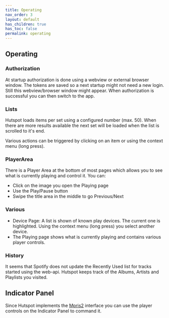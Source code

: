 ```yaml
---
title: Operating
nav_order: 3
layout: default
has_children: true
has_toc: false
permalink: operating
---
```

## Operating

### Authorization
At startup authorization is done using a webview or external browser window. The tokens are saved so a next startup might not need a new login. Still this webview/browser window might appear. When authorization is successful you can then switch to the app.


### Lists
Hutspot loads items per set using a configured number (max. 50). When there are more results available the next set will be loaded when the list is scrolled to it's end.

Various actions can be triggered by clicking on an item or using the context menu (long press).

### PlayerArea
There is a Player Area at the bottom of most pages which allows you to see what is currently playing and control it. You can:
 * Click on the image you open the Playing page
 * Use the Play/Pause button
 * Swipe the title area in the middle to go Previous/Next

### Various
 * Device Page: A list is shown of known play devices. The current one is highlighted. Using the context menu (long press) you select another device.
 * The Playing page shows what is currently playing and contains various player controls.


### History
It seems that Spotify does not update the Recently Used list for tracks started using the web-api. Hutspot keeps track of the Albums, Artists and Playlists you visited.


## Indicator Panel
Since Hutspot implements the [Mpris2](https://specifications.freedesktop.org/mpris-spec/latest/) interface you can use the player controls on the Indicator Panel to command it.



